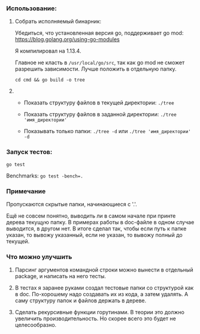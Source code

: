 ### Использование:

1. Собрать исполняемый бинарник:
    
    Убедиться, что установленная версия go, поддерживает go mod: https://blog.golang.org/using-go-modules

    Я компилировал на 1.13.4.
    
    Главное не класть в `/usr/local/go/src`, так как go mod не сможет разрешить зависимости. Лучше положить в отдельную папку.
    
    `cd cmd && go build -o tree`
    
2. * Показать структуру файлов в текущей директории: `./tree`

    * Показать структуру файлов в заданной директории: `./tree 'имя_директории'`

    * Показывать только папки: `./tree -d` или `./tree 'имя_директории' -d`
    
### Запуск тестов:
`go test`

Benchmarks: `go test -bench=.`
### Примечание

Пропускаются скрытые папки, начинающиеся с '.'.

Ещё не совсем понятно, выводить ли в самом начале при принте дерева текущую папку. В примерах работы в doc-файле в 
одном случае выводится, в другом нет. В итоге сделал так, чтобы если путь к папке указан, то вывожу указанный,
если не указан, то вывожу полный до текущей.

### Что можно улучшить

1. Парсинг аргументов командной строки можно вынести в отдельный package, и написать на него тесты.

2. В тестах я заранее руками создал тестовые папки со структурой как в doc. По-хорошему
надо создавать их из кода, а затем удалять. А саму структуру папок и файлов держать в дереве.

3. Сделать рекурсивные функции горутинами. В теории это должно увеличить производительность. Но скорее всего это будет не целесообразно.